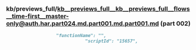 ### kb/previews_full/kb__previews_full__kb__previews_full__flows__time-first__master-only@auth.har.part024.md.part001.md.part001.md (part 002)

```md
                   "functionName": "",
                              "scriptId": "15657",
                              
```

```
